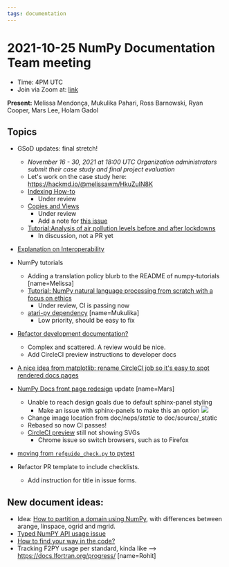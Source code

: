 ```yaml
---
tags: documentation
---
```


# 2021-10-25 NumPy Documentation Team meeting

- Time: 4PM UTC
- Join via Zoom at: [link](https://zoom.us/j/96219574921?pwd=VTRNeGwwOUlrYVNYSENpVVBRRjlkZz09)

**Present:** Melissa Mendonça, Mukulika Pahari, Ross Barnowski, Ryan Cooper, Mars Lee, Holam Gadol

## Topics

- GSoD updates: final stretch!
    - *November 16 - 30, 2021 at 18:00 UTC Organization administrators submit their case study and final project evaluation*
    - Let's work on the case study here: https://hackmd.io/@melissawm/HkuZuIN8K
    - [Indexing How-to](https://github.com/numpy/numpy/pull/20093)
        - Under review
    - [Copies and Views](https://github.com/numpy/numpy/pull/19791)
        - Under review
        - Add a note for [this issue](https://github.com/numpy/numpy/issues/20100)
    - [Tutorial:Analysis of air pollution levels before and after lockdowns](https://github.com/numpy/numpy-tutorials/issues/110)
        - In discussion, not a PR yet

- [Explanation on Interoperability](https://github.com/numpy/numpy/pull/20185)

- NumPy tutorials
    - Adding a translation policy blurb to the README of numpy-tutorials [name=Melissa]
    - [Tutorial: NumPy natural language processing from scratch with a focus on ethics](https://github.com/numpy/numpy-tutorials/pull/105)
        - Under review, CI is passing now
    - [atari-py dependency](https://github.com/numpy/numpy-tutorials/issues/87) [name=Mukulika]
        - Low priority, should be easy to fix

- [Refactor development documentation?](https://numpy.org/devdocs/dev/index.html)
    - Complex and scattered. A review would be nice.
    - Add CircleCI preview instructions to developer docs

- [A nice idea from matplotlib: rename CircleCI job so it's easy to spot rendered docs pages](https://github.com/matplotlib/matplotlib/pull/21423)

- [NumPy Docs front page redesign](https://github.com/numpy/numpy/pull/19756) update [name=Mars]
    - Unable to reach design goals due to default sphinx-panel styling
        - Make an issue with sphinx-panels to make this an option
![](https://i.imgur.com/dqfJwaN.png)
    - Change image location from doc/neps/_static_ to doc/source/_static
    - Rebased so now CI passes!
    - [CircleCI preview](https://22829-908607-gh.circle-artifacts.com/0/doc/build/html/index.html) still not showing SVGs
        -  Chrome issue so switch browsers, such as to Firefox

- [moving from `refguide_check.py` to pytest](https://github.com/numpy/numpy/issues/15846#issuecomment-948051075)

- Refactor PR template to include checklists. 
    - Add instruction for title in issue forms.


## New document ideas: 
- Idea: [How to partition a domain using NumPy](https://github.com/numpy/numpy/issues/19670#issuecomment-916884703), with differences between arange, linspace, ogrid and mgrid.
- [Typed NumPY API usage issue](https://github.com/numpy/numpy/issues/19875)
- [How to find your way in the code?](https://github.com/numpy/numpy/issues/15567)
- Tracking F2PY usage per standard, kinda like --> https://docs.lfortran.org/progress/ [name=Rohit]
